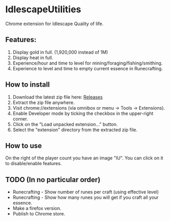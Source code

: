 # IdlescapeUtilities
 Chrome extension for Idlescape Quality of life.
 
## Features:
1. Display gold in full. (1,920,000 instead of 1M) 
1. Display heat in full.
1. Experience/hour and time to level for mining/foraging/fishing/smithing.
1. Experience to level and time to empty current essence in Runecrafting.

## How to install
1. Download the latest zip file here: [Releases](https://github.com/IamCloud/IdlescapeUtilities/releases)
2. Extract the zip file anywhere.
3. Visit chrome://extensions (via omnibox or menu -> Tools -> Extensions).
4. Enable Developer mode by ticking the checkbox in the upper-right corner.
5. Click on the "Load unpacked extension..." button.
6. Select the "extension" directory from the extracted zip file.

## How to use
On the right of the player count you have an image "IU". You can click on it to disable/enable features.

## TODO (In no particular order)
* Runecrafting - Show number of runes per craft (using effective level)
* Runecrafting - Show how many runes you will get if you craft all your essence.
* Make a firefox version.
* Publish to Chrome store.

